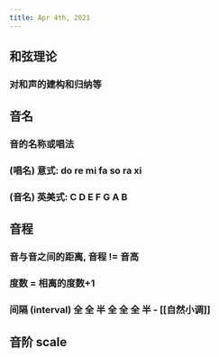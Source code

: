 ```yaml
---
title: Apr 4th, 2021
---
```


## 和弦理论
### 对和声的建构和归纳等
## 音名
### 音的名称或唱法
### (唱名) 意式: do re mi fa so ra xi
### (音名) 英美式: C D E F G A B
## 音程
### 音与音之间的距离, 音程 != 音高
### 度数 = 相离的度数+1
### 间隔 (interval) 全 全 半 全 全 全 半 - [[自然小调]]
## 音阶 scale
